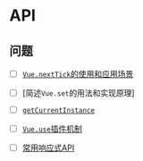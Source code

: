 # API

## 问题

- [ ] [`Vue.nextTick`的使用和应用场景]()
- [ ] [简述`Vue.set`的用法和实现原理]
- [ ] [`getCurrentInstance`]()
- [ ] [`Vue.use`插件机制]()
- [ ] [常用响应式API]()

